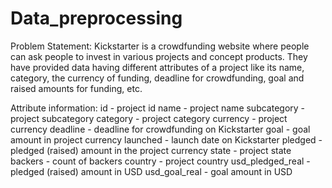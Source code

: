 # Data_preprocessing

Problem Statement:
Kickstarter is a crowdfunding website where people can ask people to invest in various projects and concept products. They have provided data having different attributes of a project like its name, category, the currency of funding, deadline for crowdfunding, goal and raised amounts for funding, etc.

Attribute information:
id - project id
name - project name
subcategory - project subcategory
category - project category
currency - project currency
deadline - deadline for crowdfunding on Kickstarter
goal - goal amount in project currency
launched - launch date on Kickstarter
pledged - pledged (raised) amount in the project currency
state - project state
backers - count of backers
country - project country
usd_pledged_real - pledged (raised) amount in USD
usd_goal_real - goal amount in USD
